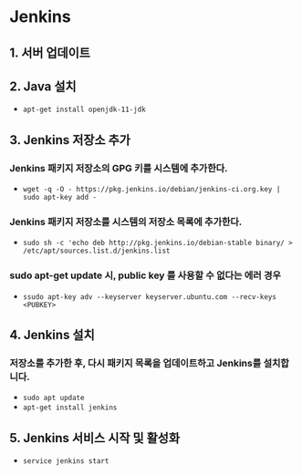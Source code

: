 # Jenkins

## 1. 서버 업데이트

## 2. Java 설치
* `apt-get install openjdk-11-jdk`

## 3. Jenkins 저장소 추가
### Jenkins 패키지 저장소의 GPG 키를 시스템에 추가한다.
* `wget -q -O - https://pkg.jenkins.io/debian/jenkins-ci.org.key | sudo apt-key add -`

### Jenkins 패키지 저장소를 시스템의 저장소 목록에 추가한다.
* `sudo sh -c 'echo deb http://pkg.jenkins.io/debian-stable binary/ > /etc/apt/sources.list.d/jenkins.list`

### sudo apt-get update 시, public key 를 사용할 수 없다는 에러 경우
* `ssudo apt-key adv --keyserver keyserver.ubuntu.com --recv-keys <PUBKEY>`

## 4. Jenkins 설치
### 저장소를 추가한 후, 다시 패키지 목록을 업데이트하고 Jenkins를 설치합니다.
* `sudo apt update`
* `apt-get install jenkins`


## 5. Jenkins 서비스 시작 및 활성화
* `service jenkins start`

